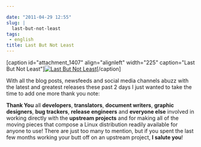 ```yaml
---

date: "2011-04-29 12:55"
slug: |
  last-but-not-least
tags:
 - english
title: Last But Not Least
---
```


\[caption id="attachment_1407" align="alignleft" width="225"
caption="Last But Not Least"\][![Last But Not
Least](http://www.ogmaciel.com/wp-content/uploads/2011/04/5427320487_61e9e6c59d-225x300.jpg)](http://www.ogmaciel.com/wp-content/uploads/2011/04/5427320487_61e9e6c59d.jpg)\[/caption\]

With all the blog posts, newsfeeds and social media channels abuzz with
the latest and greatest releases these past 2 days I just wanted to take
the time to add one more thank you note:

**Thank You** all **developers**, **translators**, **document writers**,
**graphic designers**, **bug trackers**, **release engineers** and
**everyone else** involved in working directly with the **upstream
projects** and for making all of the moving pieces that compose a Linux
distribution readily available for anyone to use! There are just too
many to mention, but if you spent the last few months working your butt
off on an upstream project, **I salute you**!
